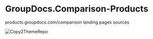 # GroupDocs.Comparison-Products
products.groupdocs.com/comparison landing pages sources

![Copy2ThemeRepo](https://github.com/groupdocs-comparison/GroupDocs.Comparison-Products/actions/workflows/main.yml/badge.svg)
